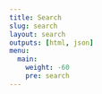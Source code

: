 ```yaml
---
title: Search
slug: search
layout: search
outputs: [html, json]
menu:
  main:
    weight: -60
    pre: search
---
```

